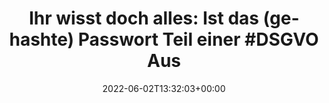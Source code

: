 ---
retweeted: false
source: <a href="https://mobile.twitter.com" rel="nofollow">Twitter Web App</a>
entities:
  hashtags:
  - text: DSGVO
    indices:
    - '61'
    - '67'
  symbols: []
  user_mentions: []
  urls: []
display_text_range:
- '0'
- '77'
favorite_count: '1'
id_str: '1532354357433454594'
truncated: false
retweet_count: '0'
id: '1532354357433454594'
created_at: Thu Jun 02 13:32:03 +0000 2022
favorited: false
full_text: 'Ihr wisst doch alles: Ist das (gehashte) Passwort Teil einer #DSGVO Auskunft?'
lang: de
tags:
- DSGVO
- pesos/twitter
date: '2022-06-02T13:32:03+00:00'
src: https://twitter.com/bascht/status/1532354357433454594
original_url: https://twitter.com/bascht/status/1532354357433454594
type: twitter_tweet
text: 'Ihr wisst doch alles: Ist das (gehashte) Passwort Teil einer #DSGVO Auskunft?'
title: 'Ihr wisst doch alles: Ist das (gehashte) Passwort Teil einer #DSGVO Aus'

---